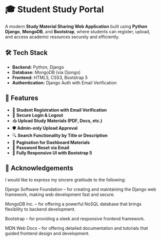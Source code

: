 # 🎓 Student Study Portal

A modern **Study Material Sharing Web Application** built using **Python Django**, **MongoDB**, and **Bootstrap**, where students can register, upload, and access academic resources securely and efficiently.


## 🛠 Tech Stack

- **Backend:** Python, Django
- **Database:** MongoDB (via Djongo)
- **Frontend:** HTML5, CSS3, Bootstrap 5
- **Authentication:** Django Auth with Email Verification


## 🚀 Features

- 🧾 **Student Registration with Email Verification**
- 🔐 **Secure Login & Logout**
- 📥 **Upload Study Materials (PDF, Docs, etc.)**
- 🛡️ **Admin-only Upload Approval**
- 🔍 **Search Functionality by Title or Description**
- 📄 **Pagination for Dashboard Materials**
- 📧 **Password Reset via Email**
- 🎨 **Fully Responsive UI with Bootstrap 5**

## 🙏 Acknowledgements
I would like to express my sincere gratitude to the following:

Django Software Foundation – for creating and maintaining the Django web framework, making web development fast and secure.

MongoDB Inc. – for offering a powerful NoSQL database that brings flexibility to backend development.

Bootstrap – for providing a sleek and responsive frontend framework.

MDN Web Docs – for offering detailed documentation and tutorials that guided frontend design and development.
